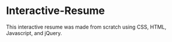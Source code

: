 # Interactive-Resume

This interactive resume was made from scratch using CSS, HTML, Javascript, and jQuery. 

